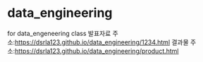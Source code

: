 # data_engineering
for data_engeneering class
발표자료 주소:https://dsrla123.github.io/data_engineering/1234.html
결과물 주소:https://dsrla123.github.io/data_engineering/product.html
